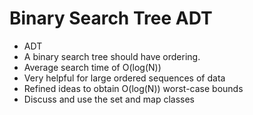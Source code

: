 # Binary Search Tree ADT

+ ADT
+ A binary search tree should have ordering.
+ Average search time of O(log(N))
+ Very helpful for large ordered sequences of data
+ Refined ideas to obtain O(log(N)) worst-case bounds
+ Discuss and use the set and map classes